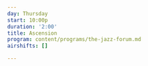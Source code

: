 ```yaml
---
day: Thursday
start: 10:00p
duration: '2:00'
title: Ascension
program: content/programs/the-jazz-forum.md
airshifts: []

---
```

